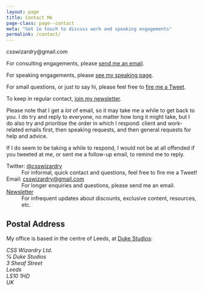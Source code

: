 ```yaml
---
layout: page
title: Contact Me
page-class: page--contact
meta: "Get in touch to discuss work and speaking engagements"
permalink: /contact/
---
```


<p class="u-text-prominent">csswizardry@gmail.com</p>

For consulting engagements, please [send me an
email](mailto:csswizardry@gmail.com).

For speaking engagements, please [see my speaking
page](/speaking/#section:request).

For small questions, or just to say hi, please feel free to [fire me a
Tweet](https://twitter.com/csswizardry).

To keep in regular contact, [join my newsletter](/newsletter/).

Please note that I get a _lot_ of email, so it may take me a while to get back
to you. I do try and reply to everyone, no matter how long it might take, but I
do also try and prioritise the order in which I respond: client and work-related
emails first, then speaking requests, and then general requests for help and
advice.

If I do seem to be taking a while to respond, I would not be at all offended if
you tweeted at me, or sent me a follow-up email, to remind me to reply.

<dl>

  <dt>Twitter: <a href="https://twitter.com/csswizardry">@csswizardry</a></dt>
  <dd>For informal, quick contact and questions, feel free to fire me a
  Tweet!</dd>

  <dt>Email: <a href="mailto:csswizardry@gmail.com">csswizardry@gmail.com</a></dt>
  <dd>For longer enquiries and questions, please send me an email.</dd>

  <dt><a href="/newsletter/">Newsletter</a></dt>
  <dd>For infrequent updates about discounts, exclusive content, resources, etc.</dd>

</dl>

## Postal Address

My office is based in the centre of Leeds, at [Duke
Studios](http://duke-studios.com/):

<address>
CSS Wizardry Ltd.<br />
℅ Duke Studios<br />
3 Sheaf Street<br />
Leeds<br />
LS10 1HD<br />
UK
<address>
